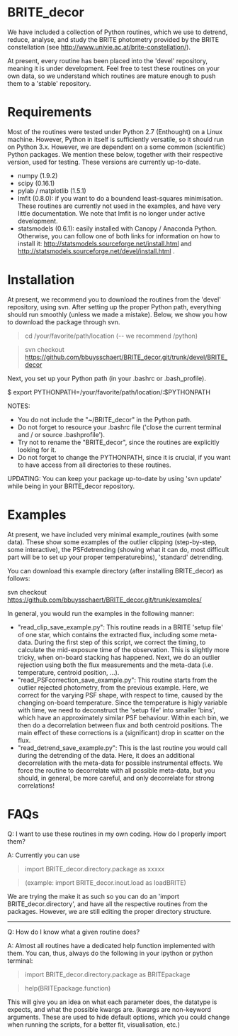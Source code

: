 # BRITE_decor
We have included a collection of Python routines, which we use to detrend, reduce, analyse, and study the BRITE photometry provided by the BRITE constellation (see http://www.univie.ac.at/brite-constellation/).

At present, every routine has been placed into the 'devel' repository, meaning it is under development.  Feel free to test these routines on your own data, so we understand which routines are mature enough to push them to a 'stable' repository.

# Requirements
Most of the routines were tested under Python 2.7 (Enthought) on a Linux machine.  However, Python in itself is sufficiently versatile, so it should run on Python 3.x.  However, we are dependent on a some common (scientific) Python packages.  We mention these below, together with their respective version, used for testing.  These versions are currently up-to-date.
- numpy (1.9.2)
- scipy (0.16.1)
- pylab / matplotlib (1.5.1)
- lmfit (0.8.0): if you want to do a boundend least-squares minimisation.  These routines are currently not used in the examples, and have very little documentation.  We note that lmfit is no longer under active development.
- statsmodels (0.6.1): easily installed with Canopy / Anaconda Python. Otherwise, you can follow one of both links for information on how to install it: http://statsmodels.sourceforge.net/install.html and http://statsmodels.sourceforge.net/devel/install.html .
 
# Installation
At present, we recommend you to download the routines from the 'devel' repository, using svn. After setting up the proper Python path, everything should run smoothly (unless we made a mistake). Below, we show you how to download the package through svn.

> cd /your/favorite/path/location (-- we recommend /python)

> svn checkout https://github.com/bbuysschaert/BRITE_decor.git/trunk/devel/BRITE_decor

Next, you set up your Python path (in your .bashrc or .bash_profile).

$ export PYTHONPATH=/your/favorite/path/location/:$PYTHONPATH

NOTES:
- You do not include the "~/BRITE_decor" in the Python path.
- Do not forget to resource your .bashrc file ('close the current terminal and / or source .bashprofile').
- Try not to rename the "BRITE_decor", since the routines are explicitly looking for it.
- Do not forget to change the PYTHONPATH, since it is crucial, if you want to have access from all directories to these routines.

UPDATING:
You can keep your package up-to-date by using 'svn update' while being in your BRITE_decor repository.

# Examples
At present, we have included very minimal example_routines (with some data).  These show some examples of the outlier clipping (step-by-step, some interactive), the PSFdetrending (showing what it can do, most difficult part will be to set up your proper temperaturebins), 'standard' detrending.

You can download this example directory (after installing BRITE_decor) as follows:

svn checkout https://github.com/bbuysschaert/BRITE_decor.git/trunk/examples/

In general, you would run the examples in the following manner:
- "read_clip_save_example.py": This routine reads in a BRITE 'setup file' of one star, which contains the extracted flux, including some meta-data.  During the first step of this script, we correct the timing, to calculate the mid-exposure time of the observation.  This is slightly more tricky, when on-board stacking has happened.  Next, we do an outlier rejection using both the flux measurements and the meta-data (i.e. temperature, centroid position, ...).
- "read_PSFcorrection_save_example.py": This routine starts from the outlier rejected photometry, from the previous example.  Here, we correct for the varying PSF shape, with respect to time, caused by the changing on-board temperature.  Since the temperature is higly variable with time, we need to deconstruct the 'setup file' into smaller 'bins', which have an approximately similar PSF behaviour.  Within each bin, we then do a decorrelation between flux and both centroid positions.  The main effect of these corrections is a (significant) drop in scatter on the flux.
- "read_detrend_save_example.py": This is the last routine you would call during the detrending of the data.  Here, it does an additional decorrelation with the meta-data for possible instrumental effects.  We force the routine to decorrelate with all possible meta-data, but you should, in general, be more careful, and only decorrelate for strong correlations!

# FAQs

Q: I want to use these routines in my own coding.  How do I properly import them?

A: Currently you can use 

> import BRITE_decor.directory.package as xxxxx 

> (example: import BRITE_decor.inout.load as loadBRITE) 

We are trying the make it as such so you can do an 'import BRITE_decor.directory', and have all the respective routines from the packages.  However, we are still editing the proper directory structure.

-----------

Q: How do I know what a given routine does?

A: Almost all routines have a dedicated help function implemented with them.  You can, thus, always do the following in your ipython or python terminal:

> import BRITE_decor.directory.package as BRITEpackage

> help(BRITEpackage.function)

This will give you an idea on what each parameter does, the datatype is expects, and what the possible kwargs are. (kwargs are non-keyword arguments.  These are used to hide default options, which you could change when running the scripts, for a better fit, visualisation, etc.)
